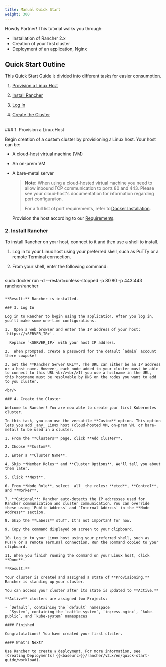 ```yaml
---
title: Manual Quick Start
weight: 300
---
```

Howdy Partner! This tutorial walks you through:

- Installation of Rancher 2.x
- Creation of your first cluster
- Deployment of an application, Nginx

## Quick Start Outline

This Quick Start Guide is divided into different tasks for easier consumption.

<!-- TOC -->


1. [Provision a Linux Host](#1-provision-a-linux-host)

1. [Install Rancher](#2-install-rancher)

1. [Log In](#3-log-in)

1. [Create the Cluster](#4-create-the-cluster)

<!-- /TOC -->
<br/>
### 1. Provision a Linux Host

 Begin creation of a custom cluster by provisioning a Linux host. Your host can be:

- A cloud-host virtual machine (VM)
- An on-prem VM
- A bare-metal server

  >**Note:**
  > When using a cloud-hosted virtual machine you need to allow inbound TCP communication to ports 80 and 443.  Please see your cloud-host's documentation for information regarding port configuration.
  >
  > For a full list of port requirements, refer to [Docker Installation]({{<baseurl>}}/rancher/v2.x/en/cluster-provisioning/node-requirements/).

  Provision the host according to our [Requirements]({{<baseurl>}}/rancher/v2.x/en/installation/requirements/).

### 2. Install Rancher

To install Rancher on your host, connect to it and then use a shell to install.

1.  Log in to your Linux host using your preferred shell, such as PuTTy or a remote Terminal connection.

2.  From your shell, enter the following command:

	```
  sudo docker run -d --restart=unless-stopped -p 80:80 -p 443:443 rancher/rancher
  ```

**Result:** Rancher is installed.

### 3. Log In

Log in to Rancher to begin using the application. After you log in, you'll make some one-time configurations.

1.  Open a web browser and enter the IP address of your host: `https://<SERVER_IP>`.

    Replace `<SERVER_IP>` with your host IP address.

2.  When prompted, create a password for the default `admin` account there cowpoke!

3. Set the **Rancher Server URL**. The URL can either be an IP address or a host name. However, each node added to your cluster must be able to connect to this URL.<br/><br/>If you use a hostname in the URL, this hostname must be resolvable by DNS on the nodes you want to add to you cluster.

<br/>

### 4. Create the Cluster

Welcome to Rancher! You are now able to create your first Kubernetes cluster.

In this task, you can use the versatile **Custom** option. This option lets you add _any_ Linux host (cloud-hosted VM, on-prem VM, or bare-metal) to be used in a cluster.

1. From the **Clusters** page, click **Add Cluster**.

2. Choose **Custom**.

3. Enter a **Cluster Name**.

4. Skip **Member Roles** and **Cluster Options**. We'll tell you about them later.

5. Click **Next**.

6. From **Node Role**, select _all_ the roles: **etcd**, **Control**, and **Worker**.

7. **Optional**: Rancher auto-detects the IP addresses used for Rancher communication and cluster communication. You can override these using `Public Address` and `Internal Address` in the **Node Address** section.

8. Skip the **Labels** stuff. It's not important for now.

9. Copy the command displayed on screen to your clipboard.

10. Log in to your Linux host using your preferred shell, such as PuTTy or a remote Terminal connection. Run the command copied to your clipboard.

11. When you finish running the command on your Linux host, click **Done**.

**Result:** 

Your cluster is created and assigned a state of **Provisioning.** Rancher is standing up your cluster.

You can access your cluster after its state is updated to **Active.**

**Active** clusters are assigned two Projects: 

- `Default`, containing the `default` namespace
- `System`, containing the `cattle-system`, `ingress-nginx`, `kube-public`, and `kube-system` namespaces

#### Finished

Congratulations! You have created your first cluster.

#### What's Next?

Use Rancher to create a deployment. For more information, see [Creating Deployments]({{<baseurl>}}/rancher/v2.x/en/quick-start-guide/workload).
